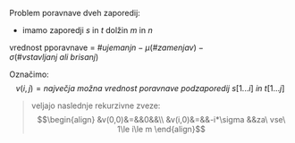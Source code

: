 Problem poravnave dveh zaporedij:
- imamo zaporedji $s$ in $t$ dolžin $m$ in $n$

vrednost pporavnave = $\# ujemanjn - \mu (\# zamenjav)- \sigma (\# vstavljanj\ ali\ brisanj)$

Označimo:
$$v(i,j)= največja\ možna\ vrednost\ poravnave\ podzaporedij\ s[1...i] \ in\ t[1...j]$$
> veljajo naslednje rekurzivne zveze:
> $$\begin{align}
&v(0,0)&=&&0&&\\
&v(i,0)&=&&-i*\sigma &&za\ vse\ 1\le i\le m
\end{align}$$